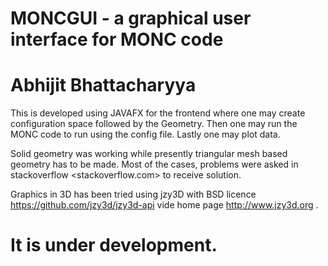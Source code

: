 # MONCGUI - a graphical user interface for MONC code
# Abhijit Bhattacharyya
 This is developed using JAVAFX for the frontend where one may
 create configuration space followed by the Geometry.
 Then one may run the MONC code to run using the config file.
 Lastly one may plot data.

Solid geometry was working while presently triangular mesh
based geometry has to be made. Most of the cases, problems were asked in 
stackoverflow <stackoverflow.com> to receive solution.

Graphics in 3D has been tried using jzy3D with BSD licence https://github.com/jzy3d/jzy3d-api vide home page http://www.jzy3d.org .



# It is under development.

